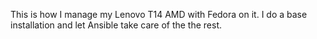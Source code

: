 This is how I manage my Lenovo T14 AMD with Fedora on it. I do a base installation and let Ansible take care of the the rest.
